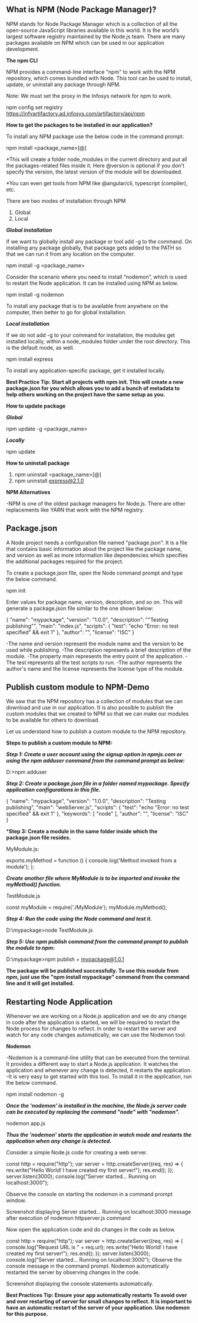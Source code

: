 ## What is NPM (Node Package Manager)? ##

NPM stands for Node Package Manager which is a collection of all the open-source JavaScript libraries available in this world. It is the world’s largest software registry maintained by the Node.js team. There are many packages available on NPM which can be used in our application development.

**The npm CLI**

NPM provides a command-line interface "npm" to work with the NPM repository, which comes bundled with Node. This tool can be used to install, update, or uninstall any package through NPM.

Note: We must set the proxy in the Infosys network for npm to work. 

npm config set registry https://infyartifactory.ad.infosys.com/artifactory/api/npm

**How to get the packages to be installed in our application?**

To install any NPM package use the below code in the command prompt:

npm install <package_name>[@<version>]

*This will create a folder node_modules in the current directory and put all the packages-related files inside it. Here @version is optional if you don't specify the version, the latest version of the module will be downloaded.

*You can even get tools from NPM like @angular/cli, typescript (compiler), etc.

There are two modes of installation through NPM

1. Global
2. Local

***Global installation***

If we want to globally install any package or tool add -g to the command. On installing any package globally, that package gets added to the PATH so that we can run it from any location on the computer.

npm install -g <package_name>

Consider the scenario where you need to install “nodemon”, which is used to restart the Node application. It can be installed using NPM as below.

npm install -g nodemon

To install any package that is to be available from anywhere on the computer, then better to go for global installation.

***Local installation***

If we do not add -g to your command for installation, the modules get installed locally, within a node_modules folder under the root directory. This is the default mode, as well.

npm install express

To install any application-specific package, get it installed locally.

**Best Practice Tip: Start all projects with npm init. This will create a new package.json for you which allows you to add a bunch of metadata to help others working on the project have the same setup as you.**

**How to update package**

***Global***

npm update -g <package_name>

***Locally***

npm update

**How to uninstall package**

1. npm uninstall <package_name>[@<version>]
2. npm uninstall express@2.1.0

**NPM Alternatives**

-NPM is one of the oldest package managers for Node.js. There are other replacements like YARN that work with the NPM registry.

## Package.json ##

A Node project needs a configuration file named "package.json". It is a file that contains basic information about the project like the package name, and version as well as more information like dependencies which specifies the additional packages required for the project.

To create a package.json file, open the Node command prompt and type the below command.

npm init

Enter values for package name, version, description, and so on. This will generate a package.json file similar to the one shown below:

{
  "name": "mypackage",
  "version": "1.0.0",
  "description": "\"Testing publishing\"",
  "main": "index.js",
  "scripts": {
    "test": "echo \"Error: no test specified\" && exit 1"
  },
  "author": "",
  "license": "ISC"
} 

-The name and version represent the module name and the version to be used while publishing. 
-The description represents a brief description of the module.
-The property main represents the entry point of the application. 
-The test represents all the test scripts to run. 
-The author represents the author's name and the license represents the license type of the module.

## Publish custom module to NPM-Demo ##

We saw that the NPM repository has a collection of modules that we can download and use in our application. It is also possible to publish the custom modules that we created to NPM so that we can make our modules to be available for others to download.

Let us understand how to publish a custom module to the NPM repository.

**Steps to publish a custom module to NPM:** 

***Step 1: Create a user account using the signup option in npmjs.com or using the npm adduser command from the command prompt as below:***

D:\>npm adduser

***Step 2: Create a package.json file in a folder named mypackage. Specify application configurations in this file.***

{
  "name": "mypackage",
  "version": "1.0.0",
  "description": "Testing publishing",
  "main": "webServer.js",
  "scripts": {
	    "test": "echo \"Error: no test specified\" && exit 1"
	  },
  "keywords": [
	             "node"
              ],
   "author": "",
  "license": "ISC"
}

***Step 3: Create a module in the same folder inside which the package.json file resides.** 

MyModule.js:

exports.myMethod = function () {
  console.log('Method invoked from a module');
};

***Create another file where MyModule is to be imported and invoke the myMethod() function.***

TestModule.js

const myModule = require('./MyModule');
myModule.myMethod();

***Step 4: Run the code using the Node command and test it.***

D:\mypackage\>node TestModule.js

***Step 5:  Use npm publish command from the command prompt to publish the module to npm:***

D:\mypackage\>npm publish + mypackage@1.0.1

**The package will be published successfully. To use this module from npm, just use the "npm install mypackage" command from the command line and it will get installed.**

## Restarting Node Application ##

Whenever we are working on a Node.js application and we do any change in code after the application is started, we will be required to restart the Node process for changes to reflect. In order to restart the server and watch for any code changes automatically, we can use the Nodemon tool.

**Nodemon**

-Nodemon is a command-line utility that can be executed from the terminal. It provides a different way to start a Node.js application. It watches the application and whenever any change is detected, it restarts the application.
-It is very easy to get started with this tool. To install it in the application, run the below command.

npm install nodemon -g

***Once the 'nodemon' is installed in the machine, the Node.js server code can be executed by replacing the command "node" with "nodemon".***

nodemon app.js

***Thus the 'nodemon' starts the application in watch mode and restarts the application when any change is detected.***

Consider a simple Node.js code for creating a web server.

const http = require("http");
var server = http.createServer((req, res) => {
  res.write("Hello World! I have created my first server!");
  res.end();
});
server.listen(3000);
console.log("Server started... Running on localhost:3000");

Observe the console on starting the nodemon in a command prompt window.

Screenshot displaying Server started... Running on localhost:3000 message after execution of nodemon httpserver.js command

Now open the application code and do changes in the code as below.

const http = require("http");
var server = http.createServer((req, res) => {
  console.log("Request URL is " + req.url);
  res.write("Hello World! I have created my first server!");
  res.end();
});
server.listen(3000);
console.log("Server started... Running on localhost:3000");
Observe the console message in the command prompt. Nodemon automatically restarted the server by observing changes in the code.

Screenshot displaying the console statements automatically. 

 

**Best Practices Tip: Ensure your app automatically restarts**
**To avoid over and over restarting of server for small changes to reflect. It is important to have an automatic restart of the server of your application. Use nodemon for this purpose.**

 
